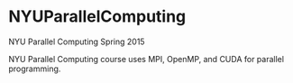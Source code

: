 # NYUParallelComputing
NYU Parallel Computing Spring 2015

NYU Parallel Computing course uses MPI, OpenMP, and CUDA for parallel programming.
